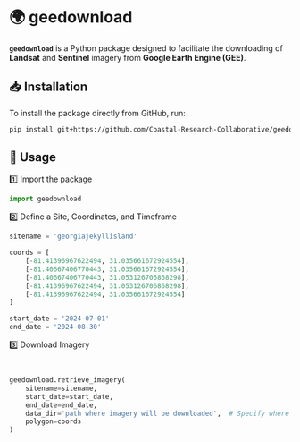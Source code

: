 # 🌍 geedownload  

**`geedownload`** is a Python package designed to facilitate the downloading of **Landsat** and **Sentinel** imagery from **Google Earth Engine (GEE)**.

## 📥 Installation  

To install the package directly from GitHub, run:  

```bash
pip install git+https://github.com/Coastal-Research-Collaborative/geedownload.git
```
## 🚀 Usage

1️⃣ Import the package
```python
import geedownload
```
2️⃣ Define a Site, Coordinates, and Timeframe
```python
sitename = 'georgiajekyllisland'

coords = [
    [-81.41396967622494, 31.035661672924554],
    [-81.40667406770443, 31.035661672924554],
    [-81.40667406770443, 31.053126706868298],
    [-81.41396967622494, 31.053126706868298],
    [-81.41396967622494, 31.035661672924554]
]

start_date = '2024-07-01'
end_date = '2024-08-30'
```
3️⃣ Download Imagery
```python


geedownload.retrieve_imagery(
    sitename=sitename, 
    start_date=start_date,
    end_date=end_date,
    data_dir='path where imagery will be downloaded',  # Specify where to save images
    polygon=coords
)
```
